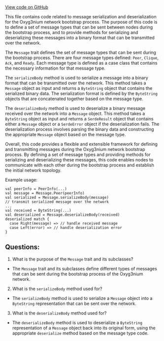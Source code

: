 [View code on GitHub](https://github.com/alephium/alephium/flow/src/main/scala/org/alephium/flow/network/bootstrap/Message.scala)

This file contains code related to message serialization and deserialization for the Oxyg3nium network bootstrap process. The purpose of this code is to define a set of message types that can be sent between nodes during the bootstrap process, and to provide methods for serializing and deserializing these messages into a binary format that can be transmitted over the network.

The `Message` trait defines the set of message types that can be sent during the bootstrap process. There are four message types defined: `Peer`, `Clique`, `Ack`, and `Ready`. Each message type is defined as a case class that contains the necessary information for that message type.

The `serializeBody` method is used to serialize a message into a binary format that can be transmitted over the network. This method takes a `Message` object as input and returns a `ByteString` object that contains the serialized binary data. The serialization format is defined by the `ByteString` objects that are concatenated together based on the message type.

The `deserializeBody` method is used to deserialize a binary message received over the network into a `Message` object. This method takes a `ByteString` object as input and returns a `SerdeResult` object that contains either a `Message` object or a `SerdeError` object if the deserialization fails. The deserialization process involves parsing the binary data and constructing the appropriate `Message` object based on the message type.

Overall, this code provides a flexible and extensible framework for defining and transmitting messages during the Oxyg3nium network bootstrap process. By defining a set of message types and providing methods for serializing and deserializing these messages, this code enables nodes to communicate with each other during the bootstrap process and establish the initial network topology. 

Example usage:

```
val peerInfo = PeerInfo(...)
val message = Message.Peer(peerInfo)
val serialized = Message.serializeBody(message)
// transmit serialized message over the network
...
val received = ByteString(...)
val deserialized = Message.deserializeBody(received)
deserialized match {
  case Right(message) => // handle received message
  case Left(error) => // handle deserialization error
}
```
## Questions: 
 1. What is the purpose of the `Message` trait and its subclasses?
- The `Message` trait and its subclasses define different types of messages that can be sent during the bootstrap process of the Oxyg3nium network.

2. What is the `serializeBody` method used for?
- The `serializeBody` method is used to serialize a `Message` object into a `ByteString` representation that can be sent over the network.

3. What is the `deserializeBody` method used for?
- The `deserializeBody` method is used to deserialize a `ByteString` representation of a `Message` object back into its original form, using the appropriate `deserialize` method based on the message type code.